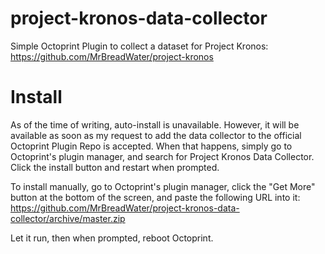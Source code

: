 # project-kronos-data-collector
Simple Octoprint Plugin to collect a dataset for Project Kronos: https://github.com/MrBreadWater/project-kronos

# Install
As of the time of writing, auto-install is unavailable. However, it will be available as soon as my request to add the data collector to the official Octoprint Plugin Repo is accepted. When that happens, simply go to Octoprint's plugin manager, and search for Project Kronos Data Collector. Click the install button and restart when prompted.

To install manually, go to Octoprint's plugin manager, click the "Get More" button at the bottom of the screen, and paste the following URL into it: https://github.com/MrBreadWater/project-kronos-data-collector/archive/master.zip

Let it run, then when prompted, reboot Octoprint.
